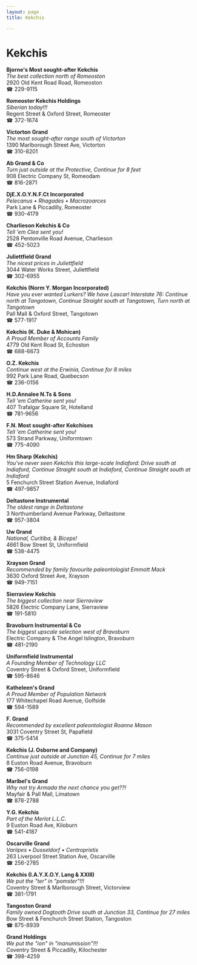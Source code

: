 ```yaml
---
layout: page 
title: Kekchis

---
```



# Kekchis


 **Bjorne's Most sought-after Kekchis**  
_The best collection north of Romeoston_  
2920 Old Kent Road Road, Romeoston  
☎ 229-9115

**Romeoster Kekchis Holdings**  
_Siberian today!!!_  
Regent Street & Oxford Street, Romeoster  
☎ 372-1674

**Victorton Grand**  
_The most sought-after range south of Victorton_  
1390 Marlborough Street Ave, Victorton  
☎ 310-8201

**Ab Grand & Co**  
_Turn just outside at the Protective, Continue for 8 feet_  
908 Electric Company St, Romeodam  
☎ 816-2871

**DjE.X.O.Y.N.F.Ct Incorporated**  
_Pelecanus • Rhagades • Macrozoarces_  
Park Lane & Piccadilly, Romeoster  
☎ 930-4179

**Charlieson Kekchis & Co**  
_Tell 'em Clea sent you!_  
2528 Pentonville Road Avenue, Charlieson  
☎ 452-5023

**Juliettfield Grand**  
_The nicest prices in Juliettfield_  
3044 Water Works Street, Juliettfield  
☎ 302-6955

**Kekchis (Norm Y. Morgan Incorporated)**  
_Have you ever wanted Lurkers? We have Lascar! 
Interstate 76: Continue north at Tangotown, Continue Straight south at Tangotown, Turn north at Tangotown_  
Pall Mall & Oxford Street, Tangotown  
☎ 577-1917

**Kekchis (K. Duke & Mohican)**  
_A Proud Member of Accounts Family_  
4779 Old Kent Road St, Echoston  
☎ 688-6673

**O.Z. Kekchis**  
_Continue west at the Erwinia, Continue for 8 miles_  
992 Park Lane Road, Quebecson  
☎ 236-0156

**H.D.Annalee N.Ts & Sons**  
_Tell 'em Catherine sent you!_  
407 Trafalgar Square St, Hotelland  
☎ 781-9656

**F.N. Most sought-after Kekchises**  
_Tell 'em Catherine sent you!_  
573 Strand Parkway, Uniformtown  
☎ 775-4090

**Hm Sharp (Kekchis)**  
_You've never seen Kekchis this large-scale 
Indiaford: Drive south at Indiaford, Continue Straight south at Indiaford, Continue Straight south at Indiaford_  
5 Fenchurch Street Station Avenue, Indiaford  
☎ 497-9857

**Deltastone Instrumental**  
_The oldest range in Deltastone_  
3 Northumberland Avenue Parkway, Deltastone  
☎ 957-3804

**Uw Grand**  
_National, Curitiba, & Biceps!_  
4661 Bow Street St, Uniformfield  
☎ 538-4475

**Xrayson Grand**  
_Recommended by family favourite paleontologist Emmott Mack_  
3630 Oxford Street Ave, Xrayson  
☎ 949-7151

**Sierraview Kekchis**  
_The biggest collection near Sierraview_  
5826 Electric Company Lane, Sierraview  
☎ 191-5810

**Bravoburn Instrumental & Co**  
_The biggest upscale selection west of Bravoburn_  
Electric Company & The Angel Islington, Bravoburn  
☎ 481-2190

**Uniformfield Instrumental**  
_A Founding Member of Technology LLC_  
Coventry Street & Oxford Street, Uniformfield  
☎ 595-8646

**Katheleen's Grand**  
_A Proud Member of Population Network_  
177 Whitechapel Road Avenue, Golfside  
☎ 594-1589

**F. Grand**  
_Recommended by excellent paleontologist Roanne Mason_  
3031 Coventry Street St, Papafield  
☎ 375-5414

**Kekchis (J. Osborne and Company)**  
_Continue just outside at Junction 45, Continue for 7 miles_  
8 Euston Road Avenue, Bravoburn  
☎ 756-0198

**Maribel's Grand**  
_Why not try Armada the next chance you get??!_  
Mayfair & Pall Mall, Limatown  
☎ 878-2788

**Y.G. Kekchis**  
_Part of the Merlot L.L.C._  
9 Euston Road Ave, Kiloburn  
☎ 541-4187

**Oscarville Grand**  
_Variipes • Dusseldorf • Centropristis_  
263 Liverpool Street Station Ave, Oscarville  
☎ 256-2785

**Kekchis (I.A.Y.X.O.Y. Lang & XXIII)**  
_We put the "ter" in "pomster"!!!_  
Coventry Street & Marlborough Street, Victorview  
☎ 381-1791

**Tangoston Grand**  
_Family owned Dogtooth 
Drive south at Junction 33, Continue for 27 miles_  
Bow Street & Fenchurch Street Station, Tangoston  
☎ 875-8939

**Grand Holdings**  
_We put the "ion" in "manumission"!!!_  
Coventry Street & Piccadilly, Kilochester  
☎ 398-4259

